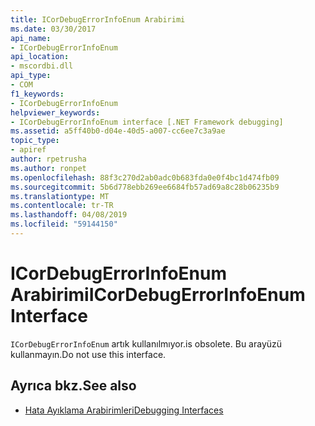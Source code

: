 ```yaml
---
title: ICorDebugErrorInfoEnum Arabirimi
ms.date: 03/30/2017
api_name:
- ICorDebugErrorInfoEnum
api_location:
- mscordbi.dll
api_type:
- COM
f1_keywords:
- ICorDebugErrorInfoEnum
helpviewer_keywords:
- ICorDebugErrorInfoEnum interface [.NET Framework debugging]
ms.assetid: a5ff40b0-d04e-40d5-a007-cc6ee7c3a9ae
topic_type:
- apiref
author: rpetrusha
ms.author: ronpet
ms.openlocfilehash: 88f3c270d2ab0adc0b683fda0e0f4bc1d474fb09
ms.sourcegitcommit: 5b6d778ebb269ee6684fb57ad69a8c28b06235b9
ms.translationtype: MT
ms.contentlocale: tr-TR
ms.lasthandoff: 04/08/2019
ms.locfileid: "59144150"
---
```

# <a name="icordebugerrorinfoenum-interface"></a><span data-ttu-id="e5906-102">ICorDebugErrorInfoEnum Arabirimi</span><span class="sxs-lookup"><span data-stu-id="e5906-102">ICorDebugErrorInfoEnum Interface</span></span>

`ICorDebugErrorInfoEnum` <span data-ttu-id="e5906-103">artık kullanılmıyor.</span><span class="sxs-lookup"><span data-stu-id="e5906-103">is obsolete.</span></span> <span data-ttu-id="e5906-104">Bu arayüzü kullanmayın.</span><span class="sxs-lookup"><span data-stu-id="e5906-104">Do not use this interface.</span></span>  
  
## <a name="see-also"></a><span data-ttu-id="e5906-105">Ayrıca bkz.</span><span class="sxs-lookup"><span data-stu-id="e5906-105">See also</span></span>

- [<span data-ttu-id="e5906-106">Hata Ayıklama Arabirimleri</span><span class="sxs-lookup"><span data-stu-id="e5906-106">Debugging Interfaces</span></span>](../../../../docs/framework/unmanaged-api/debugging/debugging-interfaces.md)
